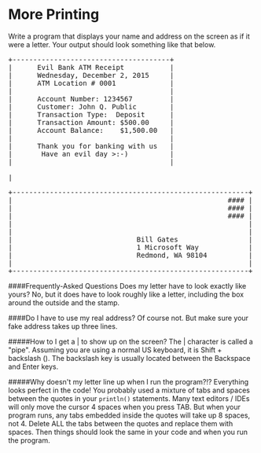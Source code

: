 # More Printing

Write a program that displays your name and address on the screen as if it were a letter. Your output should look something like that below.

<pre>
+--------------------------------------+
|      Evil Bank ATM Receipt           |
|      Wednesday, December 2, 2015     |
|      ATM Location # 0001             |
|                                      |
|      Account Number: 1234567         |
|      Customer: John Q. Public        |
|      Transaction Type:  Deposit      |
|      Transaction Amount: $500.00     |
|      Account Balance:    $1,500.00   |
|                                      |
|      Thank you for banking with us   |
|       Have an evil day >:‑)          |
|                                      |

|
</pre>



<pre>+---------------------------------------------------------+
|                                                    #### |
|                                                    #### |
|                                                    #### |
|                                                         |
|                                                         |
|                              Bill Gates                 |
|                              1 Microsoft Way            |
|                              Redmond, WA 98104          |
|                                                         |
+---------------------------------------------------------+</pre>

####Frequently-Asked Questions
Does my letter have to look exactly like yours?
No, but it does have to look roughly like a letter, including the box around the outside and the stamp.

####Do I have to use my real address?
Of course not. But make sure your fake address takes up three lines.

#####How to I get a | to show up on the screen?
The | character is called a "pipe". Assuming you are using a normal US keyboard, it is Shift + backslash (\). The backslash key is usually located between the Backspace and Enter keys.

#####Why doesn't my letter line up when I run the program?!? Everything looks perfect in the code!
You probably used a mixture of tabs and spaces between the quotes in your ```println()``` statements. Many text editors / IDEs will only move the cursor 4 spaces when you press TAB. But when your program runs, any tabs embedded inside the quotes will take up 8 spaces, not 4. Delete ALL the tabs between the quotes and replace them with spaces. Then things should look the same in your code and when you run the program.
